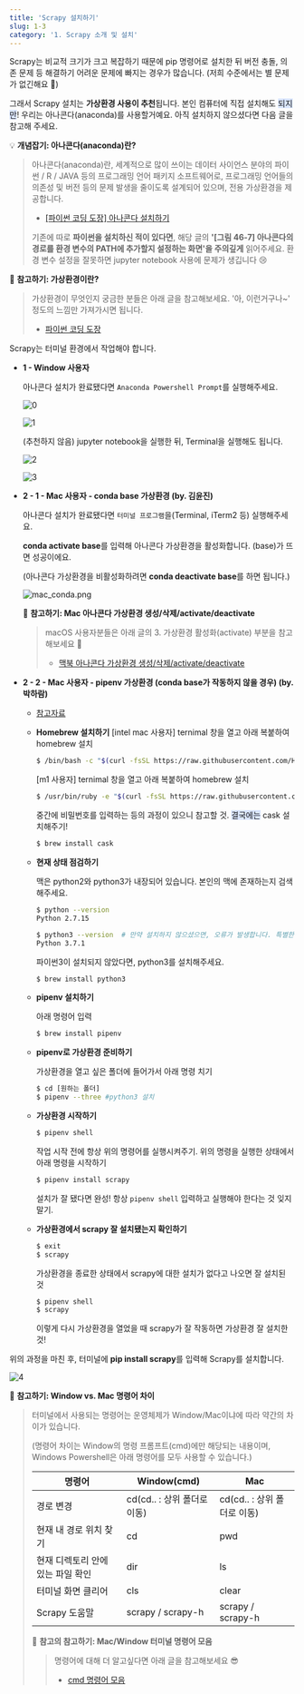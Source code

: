 ```yaml
---
title: 'Scrapy 설치하기'
slug: 1-3
category: '1. Scrapy 소개 및 설치'
---
```

Scrapy는 비교적 크기가 크고 복잡하기 때문에 pip 명령어로 설치한 뒤 버전 충돌, 의존 문제 등 해결하기 어려운 문제에 빠지는 경우가 많습니다. (저희 수준에서는 별 문제가 없긴해요 🤣)

그래서 Scrapy 설치는 **가상환경 사용이 추천**됩니다. 본인 컴퓨터에 직접 설치해도 <span style="background-color:#D9E5FF">되지만</span>! 우리는 아나콘다(anaconda)를 사용할거예요. 아직 설치하지 않으셨다면 다음 글을 참고해 주세요.

💡 **개념잡기: 아나콘다(anaconda)란?**
> 아나콘다(anaconda)란, 세계적으로 많이 쓰이는 데이터 사이언스 분야의 파이썬 / R / JAVA 등의 프로그래밍 언어 패키지 소프트웨어로, 프로그래밍 언어들의 의존성 및 버전 등의 문제 발생을 줄이도록 설계되어 있으며, 전용 가상환경을 제공합니다.
>
> - [[파이썬 코딩 도장] 아나콘다 설치하기](https://dojang.io/mod/page/view.php?id=2456)
>
> 기존에 따로 **파이썬을 설치하신 적이 있다면**, 해당 글의 **'[그림 46-7] 아나콘다의 경로를 환경 변수의 PATH에 추가할지 설정하는 화면'을 주의깊게** 읽어주세요. 환경 변수 설정을 잘못하면 jupyter notebook 사용에 문제가 생깁니다 😢
    
📖 **참고하기: 가상환경이란?**
> 가상환경이 무엇인지 궁금한 분들은 아래 글을 참고해보세요. '아, 이런거구나~' 정도의 느낌만 가져가시면 됩니다.
>
> - [파이썬 코딩 도장](https://dojang.io/mod/page/view.php?id=2470)


Scrapy는 터미널 환경에서 작업해야 합니다.

- **1 - Window 사용자**
  
    아나콘다 설치가 완료됐다면 `Anaconda Powershell Prompt`를 실행해주세요.
    
    ![0](/scrapy/1-3/0.png)
    
    ![1](/scrapy/1-3/1.png)
    
    (추천하지 않음) jupyter notebook을 실행한 뒤, Terminal을 실행해도 됩니다.
    
    ![2](/scrapy/1-3/2.png)
    
    ![3](/scrapy/1-3/3.png)

- **2 - 1 - Mac 사용자 - conda base 가상환경 (by. 김윤진)**

    아나콘다 설치가 완료됐다면 `터미널 프로그램`을(Terminal, iTerm2 등) 실행해주세요.

    **conda activate base**를 입력해 아나콘다 가상환경을 활성화합니다. (base)가 뜨면 성공이에요.

    (아나콘다 가상환경을 비활성화하려면 **conda deactivate base**를 하면 됩니다.)

    ![mac_conda.png](/scrapy/1-3/mac_conda.png)

    📖 **참고하기: Mac 아나콘다 가상환경 생성/삭제/activate/deactivate**
    > macOS 사용자분들은 아래 글의 3. 가상환경 활성화(activate) 부분을 참고해보세요 🤔
    > - [맥북 아나콘다 가상환경 생성/삭제/activate/deactivate](https://joytk.tistory.com/14)

- **2 - 2 - Mac 사용자 - pipenv 가상환경 (conda base가 작동하지 않을 경우) (by. 박하람)**
    - [참고자료](https://velog.io/@doondoony/pipenv-101)
    
    - **Homebrew 설치하기**
      [intel mac 사용자] ternimal 창을 열고 아래 복붙하여 homebrew 설치

      ```bash
      $ /bin/bash -c "$(curl -fsSL https://raw.githubusercontent.com/Homebrew/install/HEAD/install.sh)"
      ```

      [m1 사용자] ternimal 창을 열고 아래 복붙하여 homebrew 설치 

      ```bash
      $ /usr/bin/ruby -e "$(curl -fsSL https://raw.githubusercontent.com/Homebrew/install/master/install)"
      ```

      중간에 비밀번호를 입력하는 등의 과정이 있으니 참고할 것. <span style="background-color:#D9E5FF">결국에는</span> cask 설치해주기! 

      ```bash
      $ brew install cask
      ```

    - **현재 상태 점검하기**

      맥은 python2와 python3가 내장되어 있습니다. 본인의 맥에 존재하는지 검색해주세요. 

      ```bash
      $ python --version
      Python 2.7.15

      $ python3 --version  # 만약 설치하지 않으셨으면, 오류가 발생합니다. 특별한 이유가 아니라면 Python3 를 사용해 주세요
      Python 3.7.1
      ```

      파이썬3이 설치되지 않았다면, python3를 설치해주세요. 

      ```bash
      $ brew install python3
      ```

    - **pipenv 설치하기**

      아래 명령어 입력

      ```bash
      $ brew install pipenv
      ```

    - **pipenv로 가상환경 준비하기**

      가상환경을 열고 싶은 폴더에 들어가서 아래 명령 치기 

      ```bash
      $ cd [원하는 폴더]
      $ pipenv --three #python3 설치
      ```

    - **가상환경 시작하기**

      ```bash
      $ pipenv shell
      ```

      작업 시작 전에 항상 위의 명령어를 실행시켜주기. 위의 명령을 실행한 상태에서 아래 명령을 시작하기 

      ```bash
      $ pipenv install scrapy
      ```

      설치가 잘 됐다면 완성! 항상 `pipenv shell` 입력하고 실행해야 한다는 것 잊지말기.

    - **가상환경에서 scrapy 잘 설치됐는지 확인하기**

      ```bash
      $ exit 
      $ scrapy
      ```

      가상환경을 종료한 상태에서 scrapy에 대한 설치가 없다고 나오면 잘 설치된 것 

      ```bash
      $ pipenv shell
      $ scrapy
      ```

      이렇게 다시 가상환경을 열었을 때 scrapy가 잘 작동하면 가상환경 잘 설치한 것!

위의 과정을 마친 후, 터미널에 **pip install scrapy**를 입력해 Scrapy를 설치합니다.
    
![4](/scrapy/1-3/4.png)

📖 **참고하기:  Window vs. Mac 명령어 차이**
> 터미널에서 사용되는 명령어는 운영체제가 Window/Mac이냐에 따라 약간의 차이가 있습니다.
> 
> (명령어 차이는 Window의 명령 프롬프트(cmd)에만 해당되는 내용이며, Windows Powershell은 아래 명령어를 모두 사용할 수 있습니다.)
> 
> | 명령어                            | Window(cmd)                 | Mac                         |
> | --------------------------------- | --------------------------- | --------------------------- |
> | 경로 변경                         | cd(cd.. : 상위 폴더로 이동) | cd(cd.. : 상위 폴더로 이동) |
> | 현재 내 경로 위치 찾기            | cd                          | pwd                         |
> | 현재 디렉토리 안에 있는 파일 확인 | dir                         | ls                          |
> | 터미널 화면 클리어                | cls                         | clear                       |
> | Scrapy 도움말                     | scrapy / scrapy-h           | scrapy / scrapy-h           |
> 
> 📖 **참고의 참고하기: Mac/Window 터미널 명령어 모음**
> > 명령어에 대해 더 알고싶다면 아래 글을 참고해보세요 😎
> > - [cmd 명령어 모음](https://m.blog.naver.com/PostView.naver?isHttpsRedirect=true&blogId=nawoo&logNo=80138979222)
